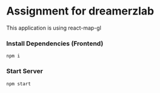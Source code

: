 # Assignment for dreamerzlab

This application is using react-map-gl

### Install Dependencies (Frontend)

```
npm i
```

### Start Server

```
npm start
```
